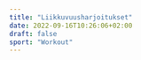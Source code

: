 ```yaml
---
title: "Liikkuvuusharjoitukset"
date: 2022-09-16T10:26:06+02:00
draft: false
sport: "Workout"
---
```

